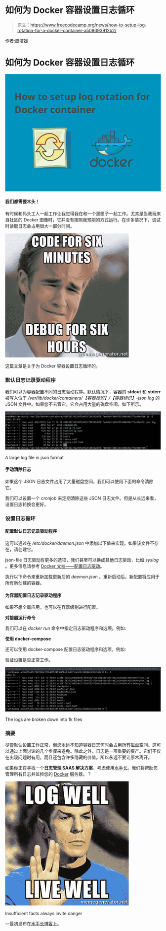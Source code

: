 # 如何为 Docker 容器设置日志循环

> 原文：<https://www.freecodecamp.org/news/how-to-setup-log-rotation-for-a-docker-container-a508093912b2/>

作者:应洁媛

# 如何为 Docker 容器设置日志循环

![1*_q2gpmanaKPIhoScKtgt1Q](img/7688d85ea10c50def261545e7c92e108.png)

#### 我们都需要木头！

有时候和码头工人一起工作让我觉得我在和一个黑匣子一起工作。尤其是当我玩来自社区的 Docker 图像时，它并没有按照我预期的方式运行。在许多情况下，调试时读取日志会占用很大一部分时间。

![1*PdclvVxyj07MQ_Fn8nJPYw](img/709555f117a2a3eca2510e932803af48.png)

这篇文章是关于为 Docker 容器设置日志循环的。

### 默认日志记录驱动程序

我们可以为容器配置不同的日志驱动程序。默认情况下，容器的 **stdout** 和 **stderr** 被写入位于 */var/lib/docker/containers/【容器标识】/【容器标识】-json.log* 的 JSON 文件中。如果您不去管它，它会占用大量的磁盘空间，如下所示。

![1*2e9iGLyDCm5_WNfxl0_KAQ](img/2325d79e3342f29aaba355a13b8b7184.png)

A large log file in json format

#### 手动清除日志

如果这个 JSON 日志文件占用了大量磁盘空间，我们可以使用下面的命令清除它。

我们可以设置一个 cronjob 来定期清除这些 JSON 日志文件。但是从长远来看，设置日志轮换会更好。

### 设置日志循环

#### 配置默认日志记录驱动程序

这可以通过在 */etc/docker/daemon.json* 中添加以下值来实现。如果该文件不存在，请创建它。

json-file 日志驱动有更多的选项，我们甚至可以换成其他日志驱动，比如 *syslog* 。更多信息请参考 [Docker 文档——配置日志驱动](https://docs.docker.com/config/containers/logging/configure/)。

执行以下命令来重新加载更新后的 *daemon.json* 。重新启动后，新配置将应用于所有新创建的容器。

#### 为容器配置日志记录驱动程序

如果不想全局应用，也可以在容器级别进行配置。

**对接器运行命令**

我们可以在 *docker run* 命令中指定日志驱动程序和选项。例如:

**使用 docker-compose**

还可以使用 docker-compose 配置日志驱动程序和选项。例如:

验证设置是否正常工作。

![1*8Pl6ERkWFB4HBZ9fVNvtsw](img/8ae178e9fadb721e5461afc108fe03f7.png)

The logs are broken down into 1k files

### 摘要

尽管默认设置工作正常，但您永远不知道容器日志何时会占用所有磁盘空间。这可以通过上面讨论的几个步骤来避免。除此之外，日志是一项重要的资产。它们不仅在出现问题时有用，而且还包含许多隐藏的价值。所以永远不要让原木离开。

如果你正在寻找一个**日志管理 SAAS 解决方案**，考虑使用[水手长](https://boatswain.io/)。我们将帮助您管理所有日志并监控您的 [Docker](https://www.docker.com/) 服务器。？

![1*wU51pWBThLTG2ngSYcE7lA](img/329eca25a00f504c85acbfa3705d0f18.png)

Insufficient facts always invite danger

—最初发布在[水手长博客](https://blog.boatswain.io/post/docker-container-log-rotation/)上。